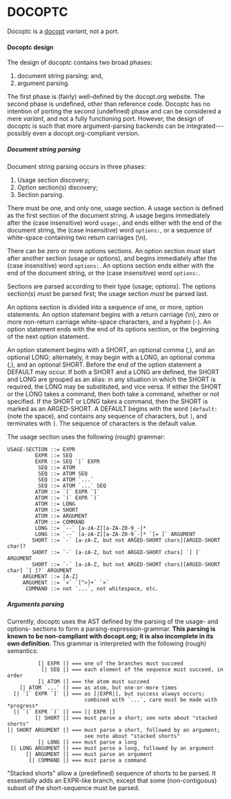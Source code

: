 DOCOPTC
=======

Docoptc is a [docopt](http://docopt.org) *variant*, not a port.


#### Docoptc design

The design of docoptc contains two broad phases:

  1. document string parsing; and,
  2. argument parsing.

The first phase is (fairly) well-defined by the docopt.org website. The second phase is undefined, other than reference code. Docoptc has no intention of porting the second (undefined) phase and can be considered a mere *variant*, and not a fully functioning port. However, the design of docoptc is such that more argument-parsing backends can be integrated---possibly even a docopt.org-compliant version.

##### Document string parsing

Document string parsing occurs in three phases:

  1. Usage section discovery;
  2. Option section(s) discovery;
  3. Section parsing.

There must be one, and only one, usage section. A usage section is defined as the first section of the document string. A usage begins immediately after the (case insensitive) word `usage:`, and ends either with the end of the document string, the (case insensitive) word `options:`, or a sequence of white-space containing two return carriages (\n).

There can be zero or more options sections. An option section *must* start after another section (usage or options), and begins immediately after the (case insensitive) word `options:`. An options section ends either with the end of the document string, or the (case insensitive) word `options:`.

Sections are parsed according to their type (usage; options). The options section(s) *must* be parsed first; the usage section *must* be parsed last.

An options section is divided into a sequence of one, or more, option statements. An option statement begins with a return carriage (\n), zero or more non-return carriage white-space characters, and a hyphen (-). An option statement ends with the end of its options section, or the beginning of the next option statement.

An option statement begins with a SHORT, an optional comma (,), and an optional LONG; alternately, it may begin with a LONG, an optional comma (,), and an optional SHORT. Before the end of the option statement a DEFAULT may occur. If both a SHORT and a LONG are defined, the SHORT and LONG are grouped as an alias: in any situation in which the SHORT is required, the LONG may be substituted, and vice versa. If either the SHORT or the LONG takes a command, then both take a command, whether or not specified. If the SHORT or LONG takes a command, then the SHORT is marked as an ARGED-SHORT. A DEFAULT begins with the word `[default: ` (note the space), and contains any sequence of characters, but `]`, and terminates with `]`. The sequence of characters is the default value.

The usage section uses the following (rough) grammar:

    USAGE-SECTION ::= EXPR
             EXPR ::= SEQ
             EXPR ::= SEQ `|` EXPR
              SEQ ::= ATOM
              SEQ ::= ATOM SEQ
              SEQ ::= ATOM `...`
              SEQ ::= ATOM `...` SEQ
             ATOM ::= `[` EXPR `]`
             ATOM ::= `(` EXPR `)`
             ATOM ::= LONG
             ATOM ::= SHORT
             ATOM ::= ARGUMENT
             ATOM ::= COMMAND
             LONG ::= `--` [a-zA-Z][a-ZA-Z0-9_-]*
             LONG ::= `--` [a-zA-Z][a-ZA-Z0-9_-]* `[= ]` ARGUMENT
            SHORT ::= `-` [a-zA-Z, but not ARGED-SHORT chars][ARGED-SHORT char]?
            SHORT ::= `-` [a-zA-Z, but not ARGED-SHORT chars] `[ ]` ARGUMENT
            SHORT ::= `-` [a-zA-Z, but not ARGED-SHORT chars][ARGED-SHORT char] `[ ]?` ARGUMENT
         ARGUMENT ::= [A-Z]
         ARGUMENT ::= `<` `[^>]+` `>`
          COMMAND ::= not `...`, not whitespace, etc.

##### Arguments parsing

Currently, docoptc uses the AST defined by the parsing of the usage- and options- sections to form a parsing-expression-grammar. **This parsing is known to be non-compliant with docopt.org; it is also incomplete in its own definition**. This grammar is interpreted with the following (rough) semantics:

              [| EXPR |] === one of the branches must succeed
               [| SEQ |] === each element of the sequence must succeed, in order
              [| ATOM |] === the atom must succeed
        [| ATOM `...` |] === as atom, but one-or-more times
      [| `[` EXPR `]` |] === as [|EXPR|], but success always occurs;
                             combined with `...`, care must be made with *progress*
      [| `(` EXPR `)` |] === [| EXPR |]
             [| SHORT |] === must parse a short; see note about "stacked shorts"
    [| SHORT ARGUMENT |] === must parse a short, followed by an argument;
                             see note about "stacked shorts"
              [| LONG |] === must parse a long
     [| LONG ARGUMENT |] === must parse a long, followed by an argument
          [| ARGUMENT |] === must parse an argument
           [| COMMAND |] === must parse a command

"Stacked shorts" allow a (predefined) sequence of shorts to be parsed. It essentially adds an EXPR-like branch, except that some (non-contiguous) subset of the short-sequence must be parsed.

